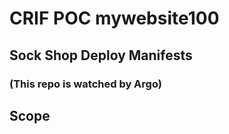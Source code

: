 # CRIF POC mywebsite100

## Sock Shop Deploy Manifests
### (This repo is watched by Argo)

## Scope
